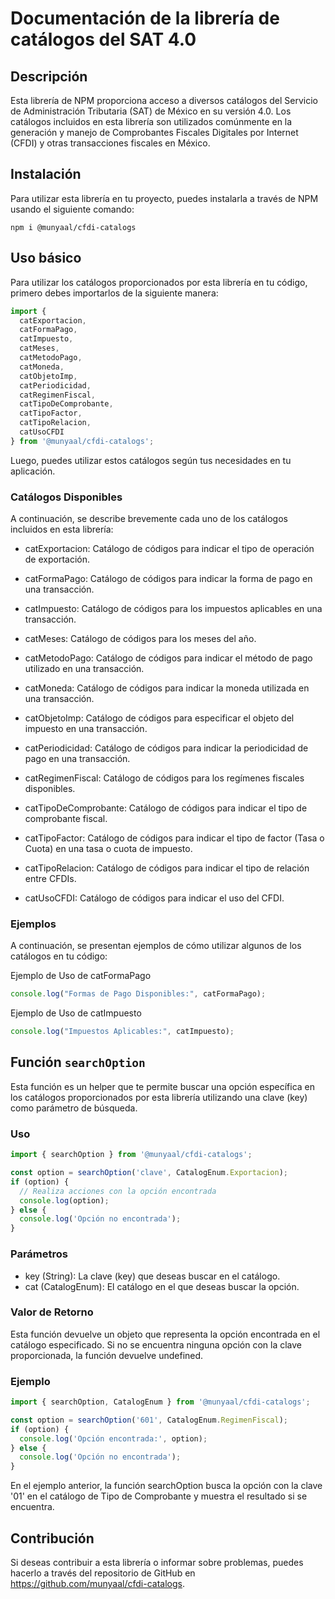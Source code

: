 # Documentación de la librería de catálogos del SAT 4.0

## Descripción

Esta librería de NPM proporciona acceso a diversos catálogos del Servicio de Administración Tributaria (SAT) de México
en su versión 4.0. Los catálogos incluidos en esta librería son utilizados comúnmente en la generación y manejo de
Comprobantes Fiscales Digitales por Internet (CFDI) y otras transacciones fiscales en México.

## Instalación

Para utilizar esta librería en tu proyecto, puedes instalarla a través de NPM usando el siguiente comando:

```
npm i @munyaal/cfdi-catalogs
```

## Uso básico

Para utilizar los catálogos proporcionados por esta librería en tu código, primero debes importarlos de la siguiente manera:

```typescript
import {
  catExportacion,
  catFormaPago,
  catImpuesto,
  catMeses,
  catMetodoPago,
  catMoneda,
  catObjetoImp,
  catPeriodicidad,
  catRegimenFiscal,
  catTipoDeComprobante,
  catTipoFactor,
  catTipoRelacion,
  catUsoCFDI
} from '@munyaal/cfdi-catalogs';
```

Luego, puedes utilizar estos catálogos según tus necesidades en tu aplicación.

### Catálogos Disponibles

A continuación, se describe brevemente cada uno de los catálogos incluidos en esta librería:

- catExportacion: Catálogo de códigos para indicar el tipo de operación de exportación.

- catFormaPago: Catálogo de códigos para indicar la forma de pago en una transacción.

- catImpuesto: Catálogo de códigos para los impuestos aplicables en una transacción.

- catMeses: Catálogo de códigos para los meses del año.

- catMetodoPago: Catálogo de códigos para indicar el método de pago utilizado en una transacción.

- catMoneda: Catálogo de códigos para indicar la moneda utilizada en una transacción.

- catObjetoImp: Catálogo de códigos para especificar el objeto del impuesto en una transacción.

- catPeriodicidad: Catálogo de códigos para indicar la periodicidad de pago en una transacción.

- catRegimenFiscal: Catálogo de códigos para los regímenes fiscales disponibles.

- catTipoDeComprobante: Catálogo de códigos para indicar el tipo de comprobante fiscal.

- catTipoFactor: Catálogo de códigos para indicar el tipo de factor (Tasa o Cuota) en una tasa o cuota de impuesto.

- catTipoRelacion: Catálogo de códigos para indicar el tipo de relación entre CFDIs.

- catUsoCFDI: Catálogo de códigos para indicar el uso del CFDI.

### Ejemplos

A continuación, se presentan ejemplos de cómo utilizar algunos de los catálogos en tu código:

Ejemplo de Uso de catFormaPago

```typescript
console.log("Formas de Pago Disponibles:", catFormaPago);
```

Ejemplo de Uso de catImpuesto

```typescript
console.log("Impuestos Aplicables:", catImpuesto);
```

## Función `searchOption`

Esta función es un helper que te permite buscar una opción específica en los catálogos proporcionados por esta librería utilizando una clave (key) como parámetro de búsqueda.

### Uso

```typescript
import { searchOption } from '@munyaal/cfdi-catalogs';

const option = searchOption('clave', CatalogEnum.Exportacion);
if (option) {
  // Realiza acciones con la opción encontrada
  console.log(option);
} else {
  console.log('Opción no encontrada');
}
```
### Parámetros

- key (String): La clave (key) que deseas buscar en el catálogo.
- cat (CatalogEnum): El catálogo en el que deseas buscar la opción.

### Valor de Retorno

Esta función devuelve un objeto que representa la opción encontrada en el catálogo especificado. Si no se encuentra 
ninguna opción con la clave proporcionada, la función devuelve undefined.

### Ejemplo

```typescript
import { searchOption, CatalogEnum } from '@munyaal/cfdi-catalogs';

const option = searchOption('601', CatalogEnum.RegimenFiscal);
if (option) {
  console.log('Opción encontrada:', option);
} else {
  console.log('Opción no encontrada');
}

```

En el ejemplo anterior, la función searchOption busca la opción con la clave '01' en el catálogo de Tipo de Comprobante y muestra el resultado si se encuentra.


## Contribución
Si deseas contribuir a esta librería o informar sobre problemas, puedes hacerlo a través del repositorio de GitHub en https://github.com/munyaal/cfdi-catalogs.

